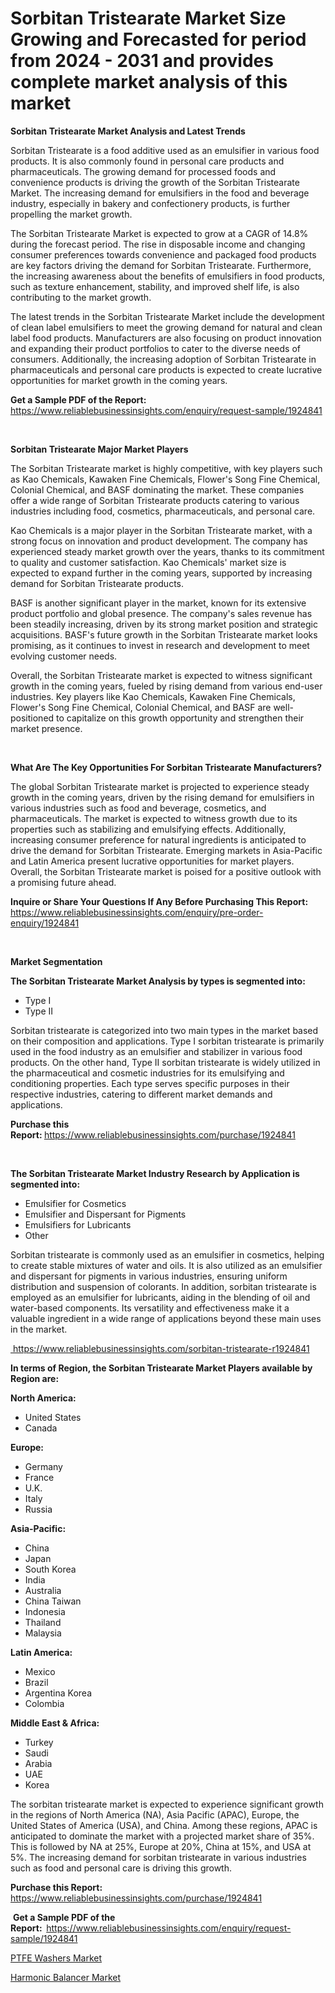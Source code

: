 <p><h1>Sorbitan Tristearate Market Size Growing and Forecasted for period from 2024 - 2031 and provides complete market analysis of this market</h1></p><p><strong>Sorbitan Tristearate Market Analysis and Latest Trends</strong></p>
<p><p>Sorbitan Tristearate is a food additive used as an emulsifier in various food products. It is also commonly found in personal care products and pharmaceuticals. The growing demand for processed foods and convenience products is driving the growth of the Sorbitan Tristearate Market. The increasing demand for emulsifiers in the food and beverage industry, especially in bakery and confectionery products, is further propelling the market growth.</p><p>The Sorbitan Tristearate Market is expected to grow at a CAGR of 14.8% during the forecast period. The rise in disposable income and changing consumer preferences towards convenience and packaged food products are key factors driving the demand for Sorbitan Tristearate. Furthermore, the increasing awareness about the benefits of emulsifiers in food products, such as texture enhancement, stability, and improved shelf life, is also contributing to the market growth.</p><p>The latest trends in the Sorbitan Tristearate Market include the development of clean label emulsifiers to meet the growing demand for natural and clean label food products. Manufacturers are also focusing on product innovation and expanding their product portfolios to cater to the diverse needs of consumers. Additionally, the increasing adoption of Sorbitan Tristearate in pharmaceuticals and personal care products is expected to create lucrative opportunities for market growth in the coming years.</p></p>
<p><strong>Get a Sample PDF of the Report:&nbsp;</strong> <a href="https://www.reliablebusinessinsights.com/enquiry/request-sample/1924841">https://www.reliablebusinessinsights.com/enquiry/request-sample/1924841</a></p>
<p>&nbsp;</p>
<p><strong>Sorbitan Tristearate Major Market Players</strong></p>
<p><p>The Sorbitan Tristearate market is highly competitive, with key players such as Kao Chemicals, Kawaken Fine Chemicals, Flower's Song Fine Chemical, Colonial Chemical, and BASF dominating the market. These companies offer a wide range of Sorbitan Tristearate products catering to various industries including food, cosmetics, pharmaceuticals, and personal care.</p><p>Kao Chemicals is a major player in the Sorbitan Tristearate market, with a strong focus on innovation and product development. The company has experienced steady market growth over the years, thanks to its commitment to quality and customer satisfaction. Kao Chemicals' market size is expected to expand further in the coming years, supported by increasing demand for Sorbitan Tristearate products.</p><p>BASF is another significant player in the market, known for its extensive product portfolio and global presence. The company's sales revenue has been steadily increasing, driven by its strong market position and strategic acquisitions. BASF's future growth in the Sorbitan Tristearate market looks promising, as it continues to invest in research and development to meet evolving customer needs.</p><p>Overall, the Sorbitan Tristearate market is expected to witness significant growth in the coming years, fueled by rising demand from various end-user industries. Key players like Kao Chemicals, Kawaken Fine Chemicals, Flower's Song Fine Chemical, Colonial Chemical, and BASF are well-positioned to capitalize on this growth opportunity and strengthen their market presence.</p></p>
<p>&nbsp;</p>
<p><strong>What Are The Key Opportunities For Sorbitan Tristearate Manufacturers?</strong></p>
<p><p>The global Sorbitan Tristearate market is projected to experience steady growth in the coming years, driven by the rising demand for emulsifiers in various industries such as food and beverage, cosmetics, and pharmaceuticals. The market is expected to witness growth due to its properties such as stabilizing and emulsifying effects. Additionally, increasing consumer preference for natural ingredients is anticipated to drive the demand for Sorbitan Tristearate. Emerging markets in Asia-Pacific and Latin America present lucrative opportunities for market players. Overall, the Sorbitan Tristearate market is poised for a positive outlook with a promising future ahead.</p></p>
<p><strong>Inquire or Share Your Questions If Any Before Purchasing This Report:</strong> <a href="https://www.reliablebusinessinsights.com/enquiry/pre-order-enquiry/1924841">https://www.reliablebusinessinsights.com/enquiry/pre-order-enquiry/1924841</a></p>
<p>&nbsp;</p>
<p><strong>Market Segmentation</strong></p>
<p><strong>The Sorbitan Tristearate Market Analysis by types is segmented into:</strong></p>
<p><ul><li>Type I</li><li>Type II</li></ul></p>
<p><p>Sorbitan tristearate is categorized into two main types in the market based on their composition and applications. Type I sorbitan tristearate is primarily used in the food industry as an emulsifier and stabilizer in various food products. On the other hand, Type II sorbitan tristearate is widely utilized in the pharmaceutical and cosmetic industries for its emulsifying and conditioning properties. Each type serves specific purposes in their respective industries, catering to different market demands and applications.</p></p>
<p><strong>Purchase this Report:&nbsp;</strong><a href="https://www.reliablebusinessinsights.com/purchase/1924841">https://www.reliablebusinessinsights.com/purchase/1924841</a></p>
<p>&nbsp;</p>
<p><strong>The Sorbitan Tristearate Market Industry Research by Application is segmented into:</strong></p>
<p><ul><li>Emulsifier for Cosmetics</li><li>Emulsifier and Dispersant for Pigments</li><li>Emulsifiers for Lubricants</li><li>Other</li></ul></p>
<p><p>Sorbitan tristearate is commonly used as an emulsifier in cosmetics, helping to create stable mixtures of water and oils. It is also utilized as an emulsifier and dispersant for pigments in various industries, ensuring uniform distribution and suspension of colorants. In addition, sorbitan tristearate is employed as an emulsifier for lubricants, aiding in the blending of oil and water-based components. Its versatility and effectiveness make it a valuable ingredient in a wide range of applications beyond these main uses in the market.</p></p>
<p><a href="https://www.reliablebusinessinsights.com/sorbitan-tristearate-r1924841">&nbsp;https://www.reliablebusinessinsights.com/sorbitan-tristearate-r1924841</a></p>
<p><strong>In terms of Region, the Sorbitan Tristearate Market Players available by Region are:</strong></p>
<p>
    <p> <strong> North America: </strong>
        <ul>
            <li>United States</li>
            <li>Canada</li>
        </ul>
        </p> 
    <p> <strong> Europe: </strong>
        <ul>
            <li>Germany</li>
            <li>France</li>
            <li>U.K.</li>
            <li>Italy</li>
            <li>Russia</li>
        </ul>
        </p> 
    <p> <strong> Asia-Pacific: </strong>
        <ul>
            <li>China</li>
            <li>Japan</li>
            <li>South Korea</li>
            <li>India</li>
            <li>Australia</li>
            <li>China Taiwan</li>
            <li>Indonesia</li>
            <li>Thailand</li>
            <li>Malaysia</li>
        </ul>
        </p> 
    <p> <strong> Latin America: </strong>
        <ul>
            <li>Mexico</li>
            <li>Brazil</li>
            <li>Argentina Korea</li>
            <li>Colombia</li>
        </ul>
        </p> 
    <p> <strong> Middle East & Africa: </strong>
        <ul>
            <li>Turkey</li>
            <li>Saudi</li>
            <li>Arabia</li>
            <li>UAE</li>
            <li>Korea</li>
        </ul>
    </p>
    </p>
<p><p>The sorbitan tristearate market is expected to experience significant growth in the regions of North America (NA), Asia Pacific (APAC), Europe, the United States of America (USA), and China. Among these regions, APAC is anticipated to dominate the market with a projected market share of 35%. This is followed by NA at 25%, Europe at 20%, China at 15%, and USA at 5%. The increasing demand for sorbitan tristearate in various industries such as food and personal care is driving this growth.</p></p>
<p><strong>Purchase this Report: </strong><a href="https://www.reliablebusinessinsights.com/purchase/1924841">https://www.reliablebusinessinsights.com/purchase/1924841</a></p>
<p>&nbsp;<strong>Get a Sample PDF of the Report:&nbsp;&nbsp;</strong><a href="https://www.reliablebusinessinsights.com/enquiry/request-sample/1924841">https://www.reliablebusinessinsights.com/enquiry/request-sample/1924841</a></p>
<p><strong></strong></p>
<p><p><a href="https://github.com/BryanLittlebXfbG/Market-Research-Report-List-1/blob/main/ptfe-washers-market.md">PTFE Washers Market</a></p><p><a href="https://view.publitas.com/reportprime-1/global-harmonic-balancer-market-is-projected-to-grow-at-a-cagr-of-8-forcasted-for-period-from-2024-to-2031/">Harmonic Balancer Market</a></p></p>